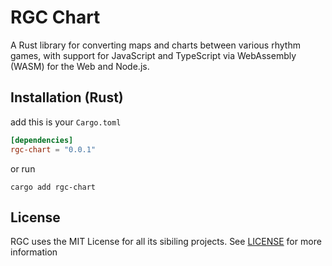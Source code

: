 # RGC Chart
A Rust library for converting maps and charts between various rhythm games, with support for JavaScript and TypeScript via WebAssembly (WASM) for the Web and Node.js.

## Installation (Rust)
add this is your ``Cargo.toml``
```toml
[dependencies]
rgc-chart = "0.0.1"
```
or run
```
cargo add rgc-chart
```

## License
RGC uses the MIT License for all its sibiling projects.
See [LICENSE](https://github.com/menvae/RGC-Chart/blob/master/LICENSE) for more information
